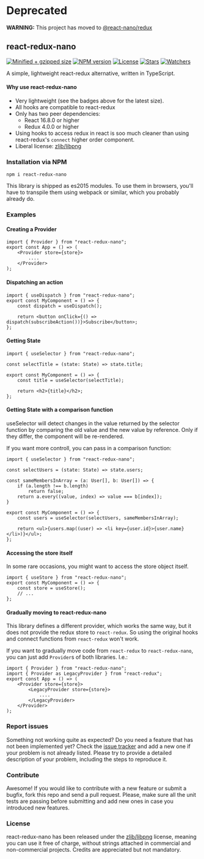 # Deprecated

**WARNING:** This project has moved to [@react-nano/redux](https://github.com/lusito/react-nano)

## react-redux-nano

[![Minified + gzipped size](https://badgen.net/bundlephobia/minzip/react-redux-nano)](https://www.npmjs.com/package/react-redux-nano)
[![NPM version](https://badgen.net/npm/v/react-redux-nano)](https://www.npmjs.com/package/react-redux-nano)
[![License](https://badgen.net/github/license/lusito/react-redux-nano)](https://github.com/lusito/react-redux-nano/blob/master/LICENSE)
[![Stars](https://badgen.net/github/stars/lusito/react-redux-nano)](https://github.com/lusito/react-redux-nano)
[![Watchers](https://badgen.net/github/watchers/lusito/react-redux-nano)](https://github.com/lusito/react-redux-nano)

A simple, lightweight react-redux alternative, written in TypeScript.

#### Why use react-redux-nano

- Very lightweight (see the badges above for the latest size).
- All hooks are compatible to react-redux
- Only has two peer dependencies:
  - React 16.8.0 or higher
  - Redux 4.0.0 or higher
- Using hooks to access redux in react is soo much cleaner than using react-redux's `connect` higher order component.
- Liberal license: [zlib/libpng](https://github.com/Lusito/react-redux-nano/blob/master/LICENSE)

### Installation via NPM

```npm i react-redux-nano```

This library is shipped as es2015 modules. To use them in browsers, you'll have to transpile them using webpack or similar, which you probably already do.

### Examples

#### Creating a Provider

```tsx
import { Provider } from "react-redux-nano";
export const App = () => (
    <Provider store={store}>
        ....
    </Provider>
);
```

#### Dispatching an action

```tsx
import { useDispatch } from "react-redux-nano";
export const MyComponent = () => {
    const dispatch = useDispatch();

    return <button onClick={() => dispatch(subscribeAction())}>Subscribe</button>;
};
```

#### Getting State

```tsx
import { useSelector } from "react-redux-nano";

const selectTitle = (state: State) => state.title;

export const MyComponent = () => {
    const title = useSelector(selectTitle);

    return <h2>{title}</h2>;
};
```

#### Getting State with a comparison function

useSelector will detect changes in the value returned by the selector function by comparing the old value and the new value by reference. Only if they differ, the component will be re-rendered.

If you want more controll, you can pass in a comparison function:

```tsx
import { useSelector } from "react-redux-nano";

const selectUsers = (state: State) => state.users;

const sameMembersInArray = (a: User[], b: User[]) => {
    if (a.length !== b.length)
        return false;
    return a.every((value, index) => value === b[index]);
}

export const MyComponent = () => {
    const users = useSelector(selectUsers, sameMembersInArray);

    return <ul>{users.map((user) => <li key={user.id}>{user.name}</li>)}</ul>;
};
```

#### Accessing the store itself

In some rare occasions, you might want to access the store object itself.

```tsx
import { useStore } from "react-redux-nano";
export const MyComponent = () => {
    const store = useStore();
    // ...
};
```

#### Gradually moving to react-redux-nano

This library defines a different provider, which works the same way, but it does not provide the redux store to `react-redux`.
So using the original hooks and connect functions from `react-redux` won't work.

If you want to gradually move code from `react-redux` to `react-redux-nano`, you can just add `Provider`s of both libraries.
I.e.:
```tsx
import { Provider } from "react-redux-nano";
import { Provider as LegacyProvider } from "react-redux";
export const App = () => (
    <Provider store={store}>
        <LegacyProvider store={store}>
            ....
        </LegacyProvider>
    </Provider>
);
```

### Report issues

Something not working quite as expected? Do you need a feature that has not been implemented yet? Check the [issue tracker](https://github.com/Lusito/react-redux-nano/issues) and add a new one if your problem is not already listed. Please try to provide a detailed description of your problem, including the steps to reproduce it.

### Contribute

Awesome! If you would like to contribute with a new feature or submit a bugfix, fork this repo and send a pull request. Please, make sure all the unit tests are passing before submitting and add new ones in case you introduced new features.

### License

react-redux-nano has been released under the [zlib/libpng](https://github.com/Lusito/react-redux-nano/blob/master/LICENSE) license, meaning you
can use it free of charge, without strings attached in commercial and non-commercial projects. Credits are appreciated but not mandatory.
